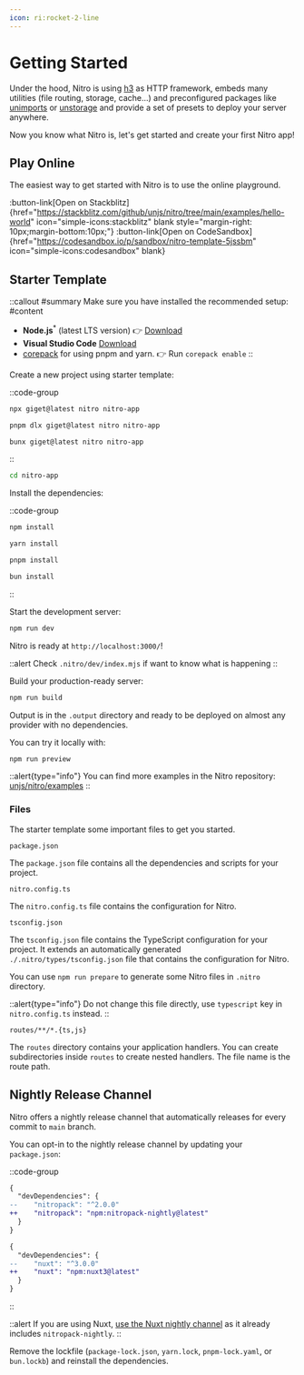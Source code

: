 ```yaml
---
icon: ri:rocket-2-line
---
```


# Getting Started

Under the hood, Nitro is using [h3](https://h3.unjs.io) as HTTP framework, embeds many utilities (file routing, storage, cache...) and preconfigured packages like [unimports](https://unimports.unjs.io) or [unstorage](https://unstorage.unjs.io) and provide a set of presets to deploy your server anywhere.

Now you know what Nitro is, let's get started and create your first Nitro app!

## Play Online

The easiest way to get started with Nitro is to use the online playground.

:button-link[Open on Stackblitz]{href="https://stackblitz.com/github/unjs/nitro/tree/main/examples/hello-world" icon="simple-icons:stackblitz" blank style="margin-right: 10px;margin-bottom:10px;"}
:button-link[Open on CodeSandbox]{href="https://codesandbox.io/p/sandbox/nitro-template-5jssbm" icon="simple-icons:codesandbox" blank}

## Starter Template

::callout
#summary
Make sure you have installed the recommended setup:
#content
* **Node.js**<sup>*</sup> (latest LTS version) 👉 [Download](https://nodejs.org/en/download/)
* **Visual Studio Code**  [Download](https://code.visualstudio.com/)
* [corepack](https://nodejs.org/api/corepack.html) for using pnpm and yarn. 👉 Run `corepack enable`
::

Create a new project using starter template:

::code-group

```bash [npx]
npx giget@latest nitro nitro-app
```

```bash [pnpm]
pnpm dlx giget@latest nitro nitro-app
```

```bash [bun]
bunx giget@latest nitro nitro-app
```

::

```sh
cd nitro-app
```

Install the dependencies:

::code-group

```bash [npm]
npm install
```

```bash [yarn]
yarn install
```

```bash [pnpm]
pnpm install
```

```bash [bun]
bun install
```

::

Start the development server:

```bash
npm run dev
```

Nitro is ready at `http://localhost:3000/`!

::alert
Check `.nitro/dev/index.mjs` if want to know what is happening
::

Build your production-ready server:

```bash
npm run build
```

Output is in the `.output` directory and ready to be deployed on almost any provider with no dependencies.

You can try it locally with:

```bash
npm run preview
```

::alert{type="info"}
You can find more examples in the Nitro repository: [unjs/nitro/examples](https://github.com/unjs/nitro/tree/main/examples)
::

### Files

The starter template some important files to get you started.

`package.json`

The `package.json` file contains all the dependencies and scripts for your project.

`nitro.config.ts`

The `nitro.config.ts` file contains the configuration for Nitro.

`tsconfig.json`

The `tsconfig.json` file contains the TypeScript configuration for your project. It extends an automatically generated `./.nitro/types/tsconfig.json` file that contains the configuration for Nitro.

You can use `npm run prepare` to generate some Nitro files in `.nitro` directory.

::alert{type="info"}
Do not change this file directly, use `typescript` key in `nitro.config.ts` instead.
::

`routes/**/*.{ts,js}`

The `routes` directory contains your application handlers. You can create subdirectories inside `routes` to create nested handlers. The file name is the route path.

## Nightly Release Channel

Nitro offers a nightly release channel that automatically releases for every commit to `main` branch.

You can opt-in to the nightly release channel by updating your `package.json`:

::code-group
```diff [Nitro]
{
  "devDependencies": {
--    "nitropack": "^2.0.0"
++    "nitropack": "npm:nitropack-nightly@latest"
  }
}
```
```diff [Nuxt]
{
  "devDependencies": {
--    "nuxt": "^3.0.0"
++    "nuxt": "npm:nuxt3@latest"
  }
}
```
::

::alert
If you are using Nuxt, [use the Nuxt nightly channel](https://nuxt.com/docs/guide/going-further/nightly-release-channel#opting-in) as it already includes `nitropack-nightly`.
::

Remove the lockfile (`package-lock.json`, `yarn.lock`, `pnpm-lock.yaml`, or `bun.lockb`) and reinstall the dependencies.
